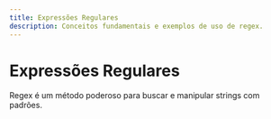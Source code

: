 ```yaml
---
title: Expressões Regulares
description: Conceitos fundamentais e exemplos de uso de regex.
---
```


# Expressões Regulares

Regex é um método poderoso para buscar e manipular strings com padrões.
